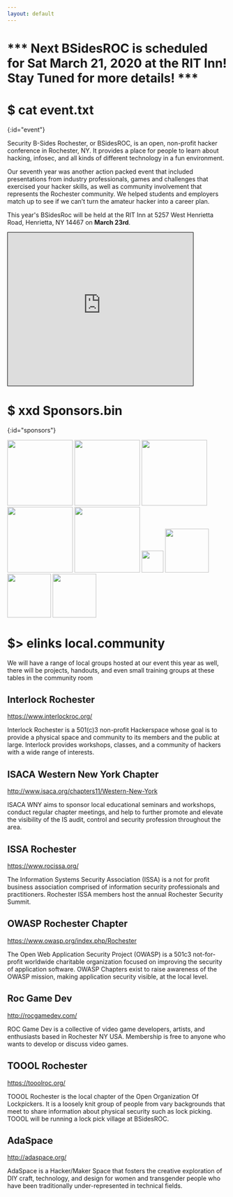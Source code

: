 ```yaml
---
layout: default
---
```


# \*\*\* **Next BSidesROC is scheduled for Sat March 21, 2020 at the RIT Inn! Stay Tuned for more details!** \*\*\*
# $ cat event.txt
{:id="event"}

Security B-Sides Rochester, or BSidesROC, is an open, non-profit hacker conference in Rochester, NY. It provides a place for people to learn about hacking, infosec, and all kinds of different technology in a fun environment.

Our seventh year was another action packed event that included presentations from industry professionals, games and challenges that exercised your hacker skills, as well as community involvement that represents the Rochester community. We helped students and employers match up to see if we can’t turn the amateur hacker into a career plan.

This year's BSidesRoc will be held at the RIT Inn at 5257 West Henrietta Road, Henrietta, NY 14467 on <strong>March 23rd</strong>.
<iframe width="425" height="350" frameborder="0" scrolling="no" marginheight="0" marginwidth="0" src="https://www.openstreetmap.org/export/embed.html?bbox=-77.6611089706421%2C43.047786823660225%2C-77.65756845474245%2C43.04952934304319&amp;layer=mapnik" style="border: 1px solid black"></iframe>



# $ xxd Sponsors.bin
{:id="sponsors"}

<a href="https://www.tenable.com"><img height="150px" src="https://bsidesroc.com/assets/img/sponsors/TenableLogoR2018_ColorInverse_RGB.png"></a>
<a href="https://www.crowdstrike.com/"><img height="150px" src="https://bsidesroc.com/assets/img/sponsors/crowdstrike-logo-4EE777D7FD-seeklogo.com.png"></a>
<a href="https://www.iv4.com/"><img height="150px" src="https://bsidesroc.com/assets/img/sponsors/iv4logo.png"></a>
<img height="150px" src="https://bsidesroc.com/assets/img/sponsors/RochesterISSAChapterLogo.png">
<img height="150px" src="https://bsidesroc.com/assets/img/sponsors/secure-network-technologies-2019-gold.png">
<img height="50px" src="https://bsidesroc.com/assets/img/sponsors/paychex_blue_360.png">
<img height="100px" src="https://bsidesroc.com/assets/img/sponsors/attackiq_logo_porsche_ol_7658_.png">
<img height="100px" src="https://bsidesroc.com/assets/img/sponsors/ncc-group.png">
<img height="100px" src="https://bsidesroc.com/assets/img/1.jpg">

# $> elinks local.community 

We will have a range of local groups hosted at our event this year as well, there will be projects, handouts, and even small training groups at these tables in the community room

## Interlock Rochester
https://www.interlockroc.org/

Interlock Rochester is a 501(c)3 non-profit Hackerspace whose goal is to provide a physical space and community to its members and the public at large. Interlock provides workshops, classes, and a community of hackers with a wide range of interests.


## ISACA Western New York Chapter
http://www.isaca.org/chapters11/Western-New-York

ISACA WNY aims to sponsor local educational seminars and workshops, conduct regular chapter meetings, and help to further promote and elevate the visibility of the IS audit, control and security profession throughout the area.


## ISSA Rochester
https://www.rocissa.org/

The Information Systems Security Association (ISSA) is a not for profit business association comprised of information security professionals and practitioners. Rochester ISSA members host the annual Rochester Security Summit. 


## OWASP Rochester Chapter
https://www.owasp.org/index.php/Rochester

The Open Web Application Security Project (OWASP) is a 501c3 not-for-profit worldwide charitable organization focused on improving the security of application software. OWASP Chapters exist to raise awareness of the OWASP mission, making application security visible, at the local level.


## Roc Game Dev
http://rocgamedev.com/

ROC Game Dev is a collective of video game developers, artists, and enthusiasts based in Rochester NY USA. Membership is free to anyone who wants to develop or discuss video games.


## TOOOL Rochester
https://tooolroc.org/

TOOOL Rochester is the local chapter of the Open Organization Of Lockpickers. It is a loosely knit group of people from vary backgrounds that meet to share information about physical security such as lock picking. TOOOL will be running a lock pick village at BSidesROC.

## AdaSpace
http://adaspace.org/

AdaSpace is a Hacker/Maker Space that fosters the creative exploration of DIY craft, technology, and design for women and transgender people who have been traditionally under-represented in technical fields. 
